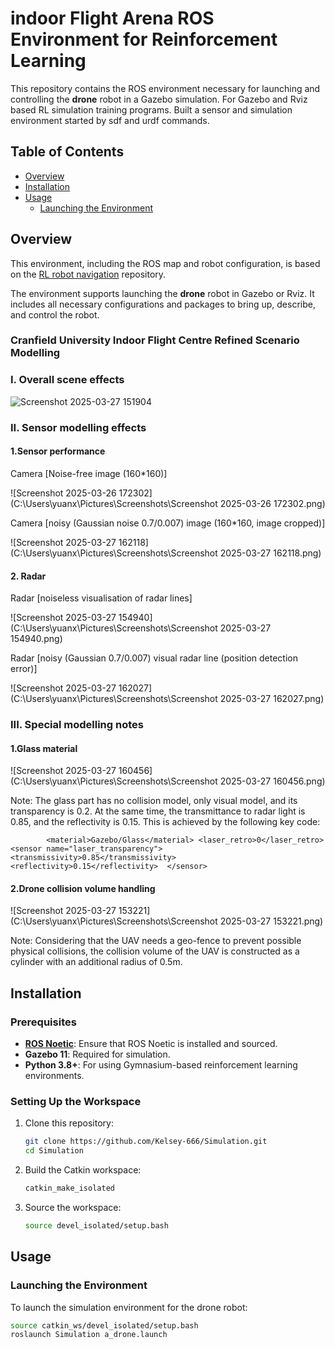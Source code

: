# indoor Flight Arena ROS Environment for Reinforcement Learning

This repository contains the ROS environment necessary for launching and controlling the **drone** robot in a Gazebo simulation. For Gazebo and Rviz based RL simulation training programs. Built a sensor and simulation environment started by sdf and urdf commands.
## Table of Contents
- [Overview](#overview)
- [Installation](#installation)
- [Usage](#usage)
  - [Launching the Environment](#launching-the-environment)

## Overview

This environment, including the ROS map and robot configuration, is based on the [RL robot navigation]([https://github.com/reiniscimurs/DRL-robot-navigation](https://github.com/Kelsey-666/Simulation.git)) repository.

The environment supports launching the **drone** robot in Gazebo or Rviz. It includes all necessary configurations and packages to bring up, describe, and control the robot.
### Cranfield University Indoor Flight Centre Refined Scenario Modelling

### I. Overall scene effects

![Screenshot 2025-03-27 151904](https://github.com/user-attachments/assets/1508fb0c-3bcf-4293-b9c8-971681a3629f)


### II. Sensor modelling effects

#### 1.Sensor performance

Camera [Noise-free image (160*160)]

![Screenshot 2025-03-26 172302](C:\Users\yuanx\Pictures\Screenshots\Screenshot 2025-03-26 172302.png)

Camera [noisy (Gaussian noise 0.7/0.007) image (160*160, image cropped)]

![Screenshot 2025-03-27 162118](C:\Users\yuanx\Pictures\Screenshots\Screenshot 2025-03-27 162118.png)

#### 2. Radar

Radar [noiseless visualisation of radar lines]

![Screenshot 2025-03-27 154940](C:\Users\yuanx\Pictures\Screenshots\Screenshot 2025-03-27 154940.png)

Radar [noisy (Gaussian 0.7/0.007) visual radar line (position detection error)]

![Screenshot 2025-03-27 162027](C:\Users\yuanx\Pictures\Screenshots\Screenshot 2025-03-27 162027.png)

### III. Special modelling notes

#### 1.Glass material

![Screenshot 2025-03-27 160456](C:\Users\yuanx\Pictures\Screenshots\Screenshot 2025-03-27 160456.png)

Note: The glass part has no collision model, only visual model, and its transparency is 0.2. At the same time, the transmittance to radar light is 0.85, and the reflectivity is 0.15. This is achieved by the following key code:

`        <material>Gazebo/Glass</material>
          <laser_retro>0</laser_retro>
          <sensor name="laser_transparency">
          <transmissivity>0.85</transmissivity>
          <reflectivity>0.15</reflectivity> 
        </sensor>`

#### 2.Drone collision volume handling

![Screenshot 2025-03-27 153221](C:\Users\yuanx\Pictures\Screenshots\Screenshot 2025-03-27 153221.png)

Note: Considering that the UAV needs a geo-fence to prevent possible physical collisions, the collision volume of the UAV is constructed as a cylinder with an additional radius of 0.5m.





## Installation

### Prerequisites

- **[ROS Noetic](http://wiki.ros.org/noetic/Installation)**: Ensure that ROS Noetic is installed and sourced.
- **Gazebo 11**: Required for simulation.
- **Python 3.8+**: For using Gymnasium-based reinforcement learning environments.

### Setting Up the Workspace

1. Clone this repository:
    ```bash
    git clone https://github.com/Kelsey-666/Simulation.git
    cd Simulation
    ```

2. Build the Catkin workspace:
    ```bash
    catkin_make_isolated
    ```

3. Source the workspace:
    ```bash
    source devel_isolated/setup.bash
    ```

## Usage

### Launching the Environment

To launch the simulation environment for the drone robot:
```bash
source catkin_ws/devel_isolated/setup.bash
roslaunch Simulation a_drone.launch
```
